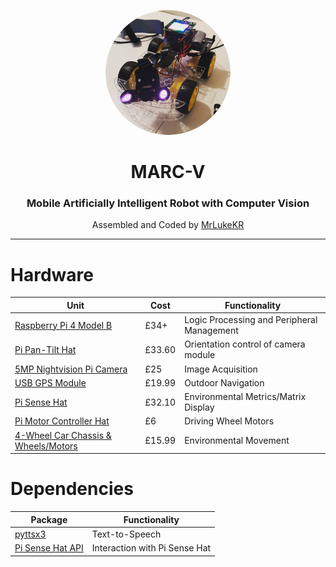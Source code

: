 <p align="center">
  <img src="https://github.com/MrLukeKR/MARC-V/blob/main/images/MARC-V_Circle.png" height="auto" width="200" style="border-radius:50%">
</p>
<h1 align="center">MARC-V</h1>
<h3 align="center">Mobile Artificially Intelligent Robot with Computer Vision</h3>
<p align="center">Assembled and Coded by <a href="https://github.com/MrLukeKR">MrLukeKR</a></p>

<hr>

# Hardware
|Unit                                                                                                                       |Cost  |Functionality                             |
|---------------------------------------------------------------------------------------------------------------------------|------|------------------------------------------|
|[Raspberry Pi 4 Model B](https://www.raspberrypi.org/products/raspberry-pi-4-model-b/)                                     |£34+  |Logic Processing and Peripheral Management|
|[Pi Pan-Tilt Hat](https://shop.pimoroni.com/products/pan-tilt-hat?variant=22408353287)                                     |£33.60|Orientation control of camera module      |
|[5MP Nightvision Pi Camera](https://thepihut.com/products/raspberry-pi-night-vision-camera-ir-cut)                         |£25   |Image Acquisition                         |
|[USB GPS Module](https://www.amazon.co.uk/Navigation-Raspberry-Waterproof-Anti-dust-Magnetic/dp/B07LBWF1P7/)               |£19.99|Outdoor Navigation                        |
|[Pi Sense Hat](https://shop.pimoroni.com/products/raspberry-pi-sense-hat?src=raspberrypi)                                  |£32.10|Environmental Metrics/Matrix Display      |
|[Pi Motor Controller Hat](https://thepihut.com/collections/raspberry-pi-motor-servo-hats/products/modmypi-motor-controller)|£6    |Driving Wheel Motors                      |
|[4-Wheel Car Chassis & Wheels/Motors](https://www.amazon.co.uk/dp/B07YCJRMCK/ref=dp_prsubs_2)                              |£15.99|Environmental Movement                    |

# Dependencies
|Package                                             |Functionality                       |
|----------------------------------------------------|------------------------------------|
|[pyttsx3](https://pyttsx3.readthedocs.io/en/latest/)|Text-to-Speech                      |
|[Pi Sense Hat API](https://pythonhosted.org/sense-hat/) |Interaction with Pi Sense Hat|
